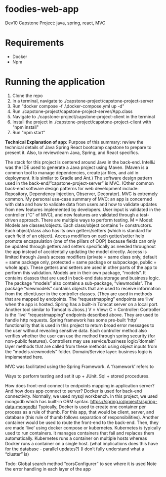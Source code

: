 # foodies-web-app
Dev10 Capstone Project: java, spring, react, MVC

Requirements
====================================
* Docker
* Npm

Running the application
====================================
1. Clone the repo
2. In a terminal, navigate to ./capstone-project/capstone-project-server
3. Run "docker compose -f .\docker-compose.yml up -d"
4. Run ./capstone-project/capstone-project-server/App.class
5. Navigate to ./capstone-project/capstone-project-client in the terminal
6. Install the project in ./capstone-project/capstone-project-client with "npm install"
7. Run "npm start"




**Technical Explanation of app:**
Purpose of this summary: review the technical details of Java Spring React bootcamp capstone to prepare to present it. Also, to review/learn Java, Spring, and React specifics.

The stack for this project is centered around Java in the back-end. 
IntelliJ was the IDE used to generate a Java project using Maven. (Maven is a common tool to manage dependencies, create jar files, and aid in deployment. It is similar to Gradle and Ant.)
The software design pattern used in the back-end/”capstone-project-server” is MVC. (Other common back-end software design patterns for web development include: Repository, Dependency Injection, Observer, Decorator).
	MVC is extremely common. 
My personal use-case summary of MVC: an app is concerned with data and how to validate data from users and how to validate updates from new features implemented by developers. User input is validated in the controller (“C” of MVC), and new features are validated through a test-driven approach. There are multiple ways to perform testing.
	M = Model: 
Models are classes/objects. Each class/object contains 1+ constructors. Each object/class also has its own getters/setters (which is standard for each field of an object). Access modifiers on each getter/setter help promote encapsulation (one of the pillars of OOP) because fields can only be updated through getters and setters specifically as needed throughout the app instead of accidentally updating the model directly. Access is limited through Java’s access modifiers (private = same class only, default = same package only, protected = same package or subpackage, public = whole app). These getters and setters are used in other parts of the app to perform this validation.
 Models are in their own package, “models”. It contains classes that are used in back-end data storage and business logic. 
The package “models” also contains a sub-package, “viewmodels”. The package “viewmodels” contains objects that are used to receive information from the client/user in the controller classes. (They are used in methods that are mapped by endpoints. The “requestmapping” endpoints are ‘live’ when the app is hosted. Spring has a built-in Tomcat server on a local port. Another tool similar to Tomcat is Jboss.) 
V = View: 
	C = Controller: Controller is the ‘live’ “requestmapping” endpoints described above. They are used to handle http requests. Spring framework has some pre-built ‘http’ functionality that is used in this project to return broad error messages to the user without revealing sensitive data. Each controller method also verifies whether the user can use the method through spring security (for non-public features). Controllers may use service/business logic/’domain’ layer methods that are called from these methods using object inputs from the “models.viewmodels” folder. 
		Domain/Service layer: business logic is implemented here. 

MVC was facilitated using the Spring Framework. A ‘framework’ refers to 


Ways to perform testing and set it up + JUnit. Sql + stored procedures. 


How does front-end connect to endpoints mapping in application server?
And how does app connect to server?
Docker is used for back-end connectivity. Normally, we used mysql workbench. In this project, we used mongodb which has built-in ORM syntax. https://spring.io/projects/spring-data-mongodb/
	Typically, Docker is used to create one container per process as a rule of thumb. For this app, that would be client, server, and database (this rule of thumb follows separation of responsibilities). Another container would be used to route the front-end to the back-end. Then, they are made ‘live’ using docker compose or kubernetes. 
		Kubernetes is typically used to run containers. It manages containers that fail and replaces them automatically. Kubernetes runs a container on multiple hosts whereas Docker runs a container on a single host. 
(what implications does this have for the database - parallel updates?) (I don’t fully understand what a “cluster” is)

Todo:
Global search method “corsConfigurer” to see where it is used
Note the error handling in each layer of the app
